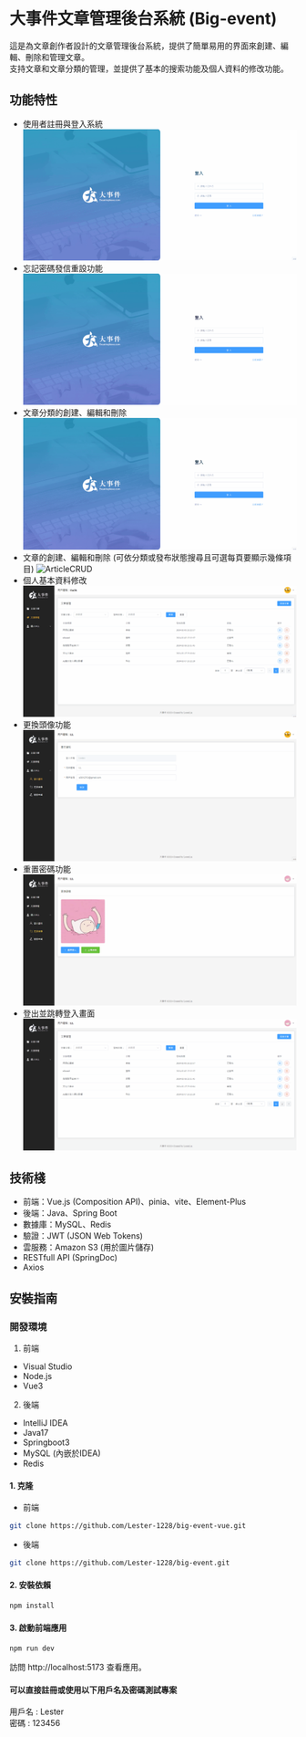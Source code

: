 # 大事件文章管理後台系統 (Big-event)

這是為文章創作者設計的文章管理後台系統，提供了簡單易用的界面來創建、編輯、刪除和管理文章。  
支持文章和文章分類的管理，並提供了基本的搜索功能及個人資料的修改功能。

## 功能特性

- 使用者註冊與登入系統 ![RegisterAndLogin](./src/main/resources/static/registerAndLogin.gif)
- 忘記密碼發信重設功能 ![ForgetPwd](./src/main/resources/static/forgetPwd.gif)
- 文章分類的創建、編輯和刪除 ![CategoryCRUD](./src/main/resources/static/categoryCRUD.gif)
- 文章的創建、編輯和刪除 (可依分類或發布狀態搜尋且可選每頁要顯示幾條項目) ![ArticleCRUD](./src/main/resources/static/articleCRUD.gif)
- 個人基本資料修改 ![UserInfoUpdate](./src/main/resources/static/userInfoUpdate.gif)
- 更換頭像功能 ![AvatarUpdate](./src/main/resources/static/avatarUpdate.gif)
- 重置密碼功能 ![PasswordUpdate](./src/main/resources/static/passwordUpdate.gif)
- 登出並跳轉登入畫面 ![Logout](./src/main/resources/static/logout.gif)

## 技術棧

- 前端：Vue.js (Composition API)、pinia、vite、Element-Plus
- 後端：Java、Spring Boot
- 數據庫：MySQL、Redis
- 驗證：JWT (JSON Web Tokens)
- 雲服務：Amazon S3 (用於圖片儲存)
- RESTfull API (SpringDoc)
- Axios

## 安裝指南

### 開發環境  
1. 前端
- Visual Studio
- Node.js
- Vue3
2. 後端
- IntelliJ IDEA
- Java17
- Springboot3
- MySQL (內嵌於IDEA)
- Redis

#### 1. 克隆
   
- 前端
```bash
git clone https://github.com/Lester-1228/big-event-vue.git
```

- 後端
```bash
git clone https://github.com/Lester-1228/big-event.git
```

#### 2. 安裝依賴

```bash
npm install
```

#### 3. 啟動前端應用

```bash
npm run dev
```

訪問 http://localhost:5173 查看應用。
#### 可以直接註冊或使用以下用戶名及密碼測試專案
用戶名 : Lester  
密碼 : 123456
